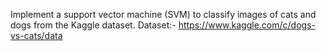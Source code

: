 Implement a support vector machine (SVM) to classify images of cats and dogs from the Kaggle dataset.
Dataset:- https://www.kaggle.com/c/dogs-vs-cats/data
